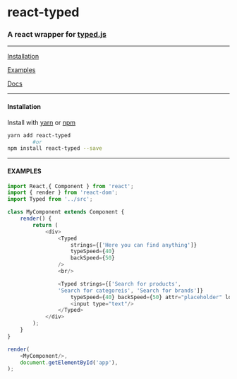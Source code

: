 # react-typed

### A react wrapper for [typed.js](https://github.com/mattboldt/typed.js)

---


[Installation](#installation)

[Examples](#examples)

[Docs](http://www.mattboldt.com/typed.js/docs/)

---

#### Installation

Install with [yarn](https://yarnpkg.com) or [npm](https://www.npmjs.com/)

```sh
yarn add react-typed
        #or
npm install react-typed --save
```
---
#### EXAMPLES

```javascript
import React,{ Component } from 'react';
import { render } from 'react-dom';
import Typed from '../src';

class MyComponent extends Component {
    render() {
        return (
            <div>
                <Typed 
                    strings={['Here you can find anything']} 
                    typeSpeed={40} 
                    backSpeed={50}
                />
                <br/>

                <Typed strings={['Search for products', 
                'Search for categoreis', 'Search for brands']}
                    typeSpeed={40} backSpeed={50} attr="placeholder" loop>
                    <input type="text"/>
                </Typed>
            </div>
        );
    }
}

render(
    <MyComponent/>,
    document.getElementById('app'),
);

```
